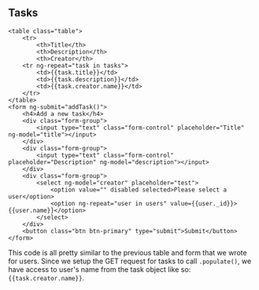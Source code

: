 ##  Tasks

	<table class="table">	  		
	  	<tr>
		  	<th>Title</th>
		  	<th>Description</th>			  				  	
		  	<th>Creator</th>
		<tr ng-repeat="task in tasks">
			<td>{{task.title}}</td>
			<td>{{task.description}}</td>
			<td>{{task.creator.name}}</td>
		</tr>			
	</table>
	<form ng-submit="addTask()">
		<h4>Add a new task</h4>
		<div class="form-group">
			<input type="text" class="form-control" placeholder="Title" ng-model="title"></input>
		</div>
		<div class="form-group">
			<input type="text" class="form-control" placeholder="Description" ng-model="description"></input>
		</div>
		<div class="form-group">
			<select ng-model="creator" placeholder="test">
				<option value="" disabled selected>Please select a user</option>
				<option ng-repeat="user in users" value={{user._id}}>{{user.name}}</option>
			</select>
		</div>
		<button class="btn btn-primary" type="submit">Submit</button>
	</form>

This code is all pretty similar to the previous table and form that we wrote for users. Since we setup the GET request for tasks to 
call `.populate()`, we have access to user's name from the task object like so: `{{task.creator.name}}`.